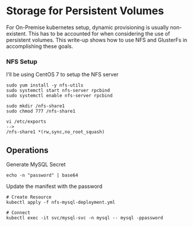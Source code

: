 # Storage for Persistent Volumes
For On-Premise kubernetes setup, dynamic provisioning is usually non-existent. This has to be accounted for
when considering the use of persistent volumes. This write-up shows how to use NFS and GlusterFs in accomplishing
these goals.

### NFS Setup
I'll be using CentOS 7 to setup the NFS server
```
sudo yum install -y nfs-utils
sudo systemctl start nfs-server rpcbind
sudo systemctl enable nfs-server rpcbind

sudo mkdir /nfs-share1
sudo chmod 777 /nfs-share1

vi /etc/exports
-->
/nfs-share1 *(rw,sync,no_root_squash)
```


## Operations
Generate MySQL Secret
```
echo -n "password" | base64
```
Update the manifest with the password

```
# Create Resource
kubectl apply -f nfs-mysql-deployment.yml

# Connect
kubectl exec -it svc/mysql-svc -n mysql -- mysql -ppassword
```
